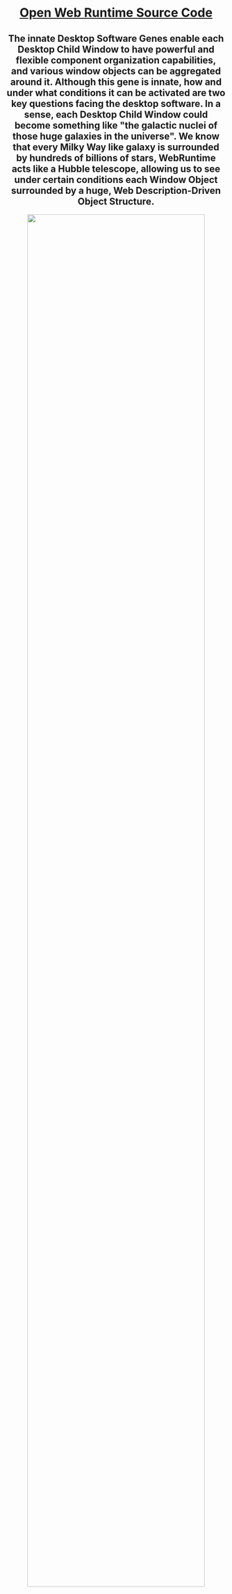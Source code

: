 <div align=center>

# [Open Web Runtime Source Code](https://github.com/TangramDev/OpenWebRuntime)
</div>
<div align=center>

## The innate Desktop Software Genes enable each Desktop Child Window to have powerful and flexible component organization capabilities, and various window objects can be aggregated around it. Although this gene is innate, how and under what conditions it can be activated are two key questions facing the desktop software. In a sense, each Desktop Child Window could become something like "the galactic nuclei of those huge galaxies in the universe". We know that every Milky Way like galaxy is surrounded by hundreds of billions of stars, WebRuntime acts like a Hubble telescope, allowing us to see under certain conditions each Window Object surrounded by a huge, Web Description-Driven Object Structure.
</div>

<div align=center id="StartTitle"><img src="https://user-images.githubusercontent.com/26355688/179231601-e18d1e1d-c4a1-422c-bcf3-7111013959bb.gif" width="90%" />

## **(With the help of Webb and Hubble, people can see an extremely enlarged universe. From Hubble deep space to Webb deep space, unimaginable details in the past appear in our sight. Similarly, when we have webruntime in the field of desktop software, a scene worthy of expectation will also appear. With the help of Web Runtime, the desktop is enlarged, and the infinite hierarchy of desktop window can be displayed, If the surrounding space of many child windows enters our horizon, a magnified universe will surface. Indeed, from the perspective of webruntime, a desktop software itself is a universe, and different desktop software can be regarded as different "parallel universes".)**

</div> 

<div align=center id="CoreConcept"><img src="https://user-images.githubusercontent.com/26355688/177946608-74c5ab41-95fc-42e8-b3db-6c69459396a6.jpg" width="95%" /></div> 
<hr />

<div align=center>
  
# Get to know the _Window Nucleus_ <br>New Web, New Desktop Application World
</div>

**Just as every extragalactic galaxy we see through a telescope has a galactic nucleus,  in most cases, those independent desktop windows we see (windows without a parent window) will have at least one window nucleus (except for those that completely owner-draw).  Before the advent of large astronomical telescopes, the galaxy we saw was basically a point of light or we thought it was a luminous object, completely unaware that these objects were comparable to our Milky Way. The window nucleus must be surrounded by something, otherwise the concept of "nucleus" will lose its original meaning. The well-known MFC CView object and the .NET Usercontrol object whose Dock property value is "DockFill" or "DockNone" are both typical representative of the window nuclei, the WebView that hosts the Web page is also a well-known window nucleus, the center position  of those content windows based on the document concept basically contains a window nucleus...**

<div align=center id="ChildWndGene"><img src="https://user-images.githubusercontent.com/26355688/179455288-7b62f43d-a5e4-4403-bf14-de6c9beb4a25.jpg" width="80%" />
</div>

**Because of Hubble telescope, we can see those hundreds of billions of stars around the galactic nucleus, due to we lack infrastructure like "Hubble" in the desktop software field, therefore the space around the window nucleus has not entered the developer's sight, and it is time to change this status quo.**
<div align=right>
  
## [more information......](https://github.com/TangramDev/.github/blob/main/document/aboutwndnucleus.md)
</div>

<div align=center id="CoreConcept">
  
# The Technical Strategy of Web Runtime will _Eliminate_ <br>the Boundary between _Desktop Software_ and _Web Browser_

<div align=center>

**Thanks to Web Runtime's implementation of _the Dynamic Link Library Version of the Chromium Project_, <br>developers can use their _most familiar development languages_(such as C#, MFC, etc.) and _the most familiar <br>application structure_ (such as the application structure from the _Visual Studio Wizard_) to  develop the "_Browser Process_" <br>of Chromium Project. This strategy will eliminate the Boundary between Desktop Software and Web Browser, <br>and make Web Technology become a part of _Desktop Software Basic Technical Architecture_.**
</div>

<div align=left>

**Developers can develop the _Browser Process_ of the Chromium Project according to their own wishes, which means that completely different from Standard Web Browsers, the First Visible Window can be a Developer-Defined Window (such as WinForms or MFC windows, etc.):**</div>
<div align=center id="WinFormBrowser"><img src="https://user-images.githubusercontent.com/26355688/176896509-92769481-8558-4add-948a-8b0e3e6d2269.jpg" width="45%" /><br>
  
**(First Visible Window is a WinForm)**</div>

<div align=right>
  
## [more information......](https://github.com/TangramDev/.github/blob/main/document/TechnicalStrategy.md)
</div>  
 
<div align=center id="CoreConcept">

# The Web Strategy of Web Runtime allows us <br>to build a Larger Web DOM <br>around the Peripheral Space of Window Nucleus

**Every window nucleus can be comparable to the galactic nucleus of a huge galaxy, <br>and the world around it has an infinite level of hierarchy. Let's take WinForms as <br>examples to take a look at the dynamic world around the window nucleus, which <br>is a web driven world that developers have never touched. Once we regard the window <br>nucleus as a galactic nucleus, then every desktop software structure will show a <br>cosmic structure similar to that observed today......**

<div align=center id="ChildWndGene2"><img src="https://user-images.githubusercontent.com/26355688/179511606-32ec35a9-9835-4698-a243-e87476a5e165.jpg" width="80%"/><br>

**(Around the green window nucleus, we see a surrounding structure}**
</div> 
<div align=center id="ChildWndGene2"><img src="https://user-images.githubusercontent.com/26355688/179515631-59d4bacd-2ef0-4a2c-a36f-abf118e13f8c.jpg" width="80%"/><br>

**(Around the green window nucleus, we see another surrounding structure}**
</div>

<hr />

<div align=center>

<div align=center id="CoreConcept">
  
# The Core Features of Web Runtime
</div>

|_Web Runtime Core Features_|&emsp;&emsp;&emsp;&emsp;&emsp;&emsp;&emsp;&emsp;&emsp;&emsp;&emsp;&emsp;&emsp;_Description_&emsp;&emsp;&emsp;&emsp;&emsp;&emsp;&emsp;&emsp;&emsp;&emsp;&emsp;&emsp;&emsp;&emsp;&emsp;&emsp;&emsp;&emsp;&emsp;|
| ------ | ---------------------------------------------------------------------------------------------------------------- |
|  <div align=center>**Between any Window Nucleus <br>and its Immediate Parent Window there exists a Web/XML DOM controllable “Window Object Layer Space Structure” around it;**</div> |<div align=center></div><div align=center id = "ChildWndGene2"><br><img id="WebGeneChildWnd" src="https://user-images.githubusercontent.com/26355688/179456149-1a007bee-ed02-4c52-bf8a-ddc55c715b21.jpg" width="100%"/></div>|
|<div align=center id="BasicLayout"><img src="https://user-images.githubusercontent.com/26355688/179394341-176ee7c1-0a9b-44c1-a435-1aa7123fc2dc.png" width="100%"/></div>| <div align=center>**_The Web Runtime_ enables developers to load a Layout Layer Structure <br>between _the Window Nucleus_ and _its Parent Window_ <br>using Web or XML DOM Technology at any stage of the Software Runtime**</div><div align=center id="tabs1"><img src="https://user-images.githubusercontent.com/26355688/179235961-8a088dd4-27c9-42d9-8179-db5ffaf0d3f4.gif" width="100%" /></div>|
  
</div>
<div align=right>
  
## [more core features......](https://github.com/TangramDev/.github/blob/main/document/CoreFeatures.md)
</div>

# Application Development
  
| _Application Type_   | _description_                                                                              |
| ---------------------| ---------------------------------------------------------------------------------------------------------------- |
| <div align=center>__[Modify the WinForm Application Project so that it can be compiled into the Browser Process of Chromium Project](https://github.com/TangramDev/.github/blob/main/document/winformdev.md)__</div>|<div align=center id="WinFormBrowser"><img src="https://user-images.githubusercontent.com/26355688/176896509-92769481-8558-4add-948a-8b0e3e6d2269.jpg" width="75%" /></div>|  
|  <div align=center> __[Modify the MFC Application Project so that it can be compiled into the Browser Process of Chromium Project](https://github.com/TangramDev/.github/blob/main/document/mfcexe.md)__</div> |<div align=center>__How to convert existing or newly created desktop software projects into projects that match the Browser Process of Chromium Project is the first key problem faced by WebRuntime Development.__</div> <div align=center><img src="https://user-images.githubusercontent.com/26355688/178922407-5518d8eb-a7db-4cc1-912f-0f03060fbd32.gif" width="100%"/></div>|


<div align=right>
  
## [More Information for Application Development......](https://github.com/TangramDev/.github/blob/main/document/ApplicationDevelopment.md)
</div>
 
